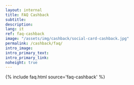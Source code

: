 ```yaml
---
layout: internal
title: FAQ Cashback
subtitle:
description:
lang: it
ref: faq-cashback
image: "/assets/img/cashback/social-card-cashback.jpg"
permalink: /cashback/faq/
intro_image:
intro_primary_text:
intro_primary_link:
noheight: true
---
```


{% include faq.html source='faq-cashback' %}
